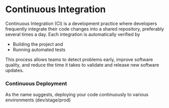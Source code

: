 # Continuous Integration
Continuous Integration (CI) is a development practice where developers frequently integrate their code changes into a shared repository, preferably several times a day. Each integration is automatically verified by 
- Building the project and 
- Running automated tests

This process allows teams to detect problems early, improve software quality, and reduce the time it takes to validate and release new software updates.

### Continuous Deployment
As the name suggests, deploying your code continuously to various environments (dev/stage/prod)
